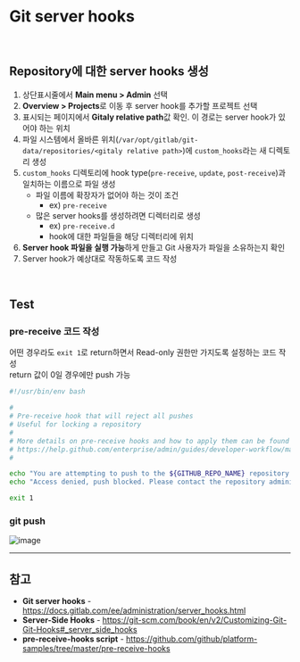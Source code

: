 # Git server hooks

<br>

## Repository에 대한 server hooks 생성
1. 상단표시줄에서 **Main menu > Admin** 선택
2. **Overview > Projects**로 이동 후 server hook를 추가할 프로젝트 선택
3. 표시되는 페이지에서 **Gitaly relative path**값 확인. 이 경로는 server hook가 있어야 하는 위치
4. 파일 시스템에서 올바른 위치(`/var/opt/gitlab/git-data/repositories/<gitaly relative path>`)에 `custom_hooks`라는 새 디렉토리 생성
5. `custom_hooks` 디렉토리에 hook type(`pre-receive`, `update`, `post-receive`)과 일치하는 이름으로 파일 생성  
    - 파일 이름에 확장자가 없어야 하는 것이 조건
      - ex) `pre-receive`
    - 많은 server hooks를 생성하려면 디렉터리로 생성
      - ex) `pre-receive.d`
      - hook에 대한 파일들을 해당 디렉터리에 위치
6. **Server hook 파일을 실행 가능**하게 만들고 Git 사용자가 파일을 소유하는지 확인
7. Server hook가 예상대로 작동하도록 코드 작성

<br>

## Test
### pre-receive 코드 작성
어떤 경우라도 `exit 1`로 return하면서 Read-only 권한만 가지도록 설정하는 코드 작성  
return 값이 0일 경우에만 push 가능

```bash
#!/usr/bin/env bash

#
# Pre-receive hook that will reject all pushes
# Useful for locking a repository
#
# More details on pre-receive hooks and how to apply them can be found on
# https://help.github.com/enterprise/admin/guides/developer-workflow/managing-pre-receive-hooks-on-the-github-enterprise-appliance/
#

echo "You are attempting to push to the ${GITHUB_REPO_NAME} repository which has been made read-only"
echo "Access denied, push blocked. Please contact the repository administrator."

exit 1
```

### git push
![image](https://user-images.githubusercontent.com/46125158/219855030-7e8a2ed6-c712-4166-afba-83a1b27d448a.png)

<hr>

## 참고
- **Git server hooks** - https://docs.gitlab.com/ee/administration/server_hooks.html
- **Server-Side Hooks** - https://git-scm.com/book/en/v2/Customizing-Git-Git-Hooks#_server_side_hooks
- **pre-receive-hooks script** - https://github.com/github/platform-samples/tree/master/pre-receive-hooks
